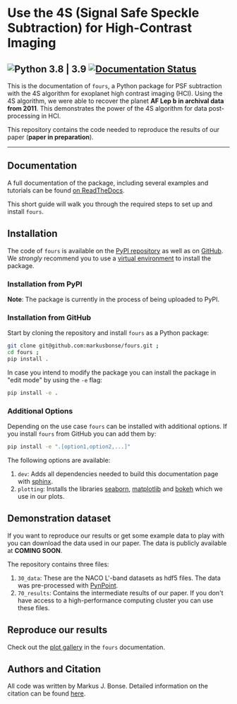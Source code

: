 # Use the 4S (Signal Safe Speckle Subtraction) for High-Contrast Imaging
![Python 3.8 | 3.9](https://img.shields.io/badge/python-3.8_|_3.9-blue)
[![Documentation Status](https://readthedocs.org/projects/fours/badge/?version=latest)](https://applefy.readthedocs.io/en/latest/?badge=latest)
---

This is the documentation of ``fours``, a Python package for PSF subtraction
with the 4S algorithm for exoplanet high contrast imaging (HCI).
Using the 4S algorithm, we were able to recover the planet **AF Lep b in archival
data from 2011**. This demonstrates the power of the 4S algorithm for data 
post-processing in HCI.

This repository contains the code needed to reproduce the results of 
our paper (**paper in preparation**).

---

## Documentation
A full documentation of the package, including several examples and tutorials 
can be found [on ReadTheDocs](https://applefy.readthedocs.io).

This short guide will walk you through the required steps to set up and install
`fours`.

## Installation

The code of `fours` is available on the [PyPI repository](https://pypi.org/project/fours/)
as well as on 
[GitHub](https://github.com/markusbonse/fours). We *strongly* recommend you 
to use a [virtual environment](https://virtualenv.pypa.io/en/latest/) to install
the package.

### Installation from PyPI

**Note**: The package is currently in the process of being uploaded to PyPI.

### Installation from GitHub

Start by cloning the repository and install `fours` as a Python package:

```bash
git clone git@github.com:markusbonse/fours.git ;
cd fours ;
pip install .
```

In case you intend to modify the package you can install the package in 
"edit mode" by using the `-e` flag:

```bash
pip install -e .
```

### Additional Options

Depending on the use case `fours` can be installed with additional options. 
If you install `fours` from GitHub you can add them by:

```bash
pip install -e ".[option1,option2,...]"
```

The following options are available:
1. `dev`: Adds all dependencies needed to build this documentation page with
[sphinx](https://www.sphinx-doc.org/en/master/).
3. `plotting`: Installs the libraries [seaborn](https://seaborn.pydata.org), 
[matplotlib](https://matplotlib.org) and 
[bokeh](https://docs.bokeh.org/en/latest/)
which we use in our plots.

## Demonstration dataset
If you want to reproduce our results or get some example data to play with 
you can download the data used in our paper.
The data is publicly available at **COMING SOON**.

The repository contains three files:

1. `30_data`: These are the NACO L'-band datasets as hdf5 files. 
The data was pre-processed with [PynPoint](https://pynpoint.readthedocs.io/en/latest/).
2. `70_results`: Contains the intermediate results of our paper. If you don't 
have access to a high-performance computing cluster you can use these files.

## Reproduce our results
Check out the [plot gallery](https://fours.readthedocs.io/en/latest/04_use_the_fours/01_general.html)
in the ``fours`` documentation.

## Authors and Citation
All code was written by Markus J. Bonse.
Detailed information on the citation can be found [here](https://fours.readthedocs.io/en/latest/05_citation.html).